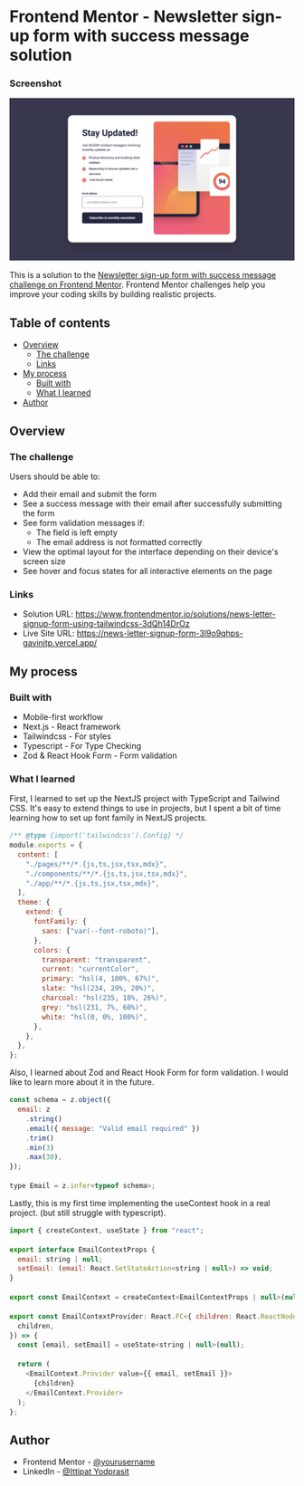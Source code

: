 # Frontend Mentor - Newsletter sign-up form with success message solution

### Screenshot

![](./preview.png)

This is a solution to the [Newsletter sign-up form with success message challenge on Frontend Mentor](https://www.frontendmentor.io/challenges/newsletter-signup-form-with-success-message-3FC1AZbNrv). Frontend Mentor challenges help you improve your coding skills by building realistic projects. 

## Table of contents

- [Overview](#overview)
  - [The challenge](#the-challenge)
  - [Links](#links)
- [My process](#my-process)
  - [Built with](#built-with)
  - [What I learned](#what-i-learned)
- [Author](#author)

## Overview

### The challenge

Users should be able to:

- Add their email and submit the form
- See a success message with their email after successfully submitting the form
- See form validation messages if:
  - The field is left empty
  - The email address is not formatted correctly
- View the optimal layout for the interface depending on their device's screen size
- See hover and focus states for all interactive elements on the page

### Links

- Solution URL: https://www.frontendmentor.io/solutions/news-letter-signup-form-using-tailwindcss-3dQh14DrOz
- Live Site URL: https://news-letter-signup-form-3l9o9qhps-gavinitp.vercel.app/

## My process

### Built with

- Mobile-first workflow
- Next.js - React framework
- Tailwindcss - For styles
- Typescript - For Type Checking
- Zod & React Hook Form - Form validation

### What I learned

First, I learned to set up the NextJS project with TypeScript and Tailwind CSS.
It's easy to extend things to use in projects, but I spent a bit of time learning how to set up font family in NextJS projects.

```js
/** @type {import('tailwindcss').Config} */
module.exports = {
  content: [
    "./pages/**/*.{js,ts,jsx,tsx,mdx}",
    "./components/**/*.{js,ts,jsx,tsx,mdx}",
    "./app/**/*.{js,ts,jsx,tsx,mdx}",
  ],
  theme: {
    extend: {
      fontFamily: {
        sans: ["var(--font-roboto)"],
      },
      colors: {
        transparent: "transparent",
        current: "currentColor",
        primary: "hsl(4, 100%, 67%)",
        slate: "hsl(234, 29%, 20%)",
        charcoal: "hsl(235, 18%, 26%)",
        grey: "hsl(231, 7%, 60%)",
        white: "hsl(0, 0%, 100%)",
      },
    },
  },
};

```

Also, I learned about Zod and React Hook Form for form validation. I would like to learn more about it in the future.

```js
const schema = z.object({
  email: z
    .string()
    .email({ message: "Valid email required" })
    .trim()
    .min(3)
    .max(30),
});

type Email = z.infer<typeof schema>;
```
Lastly, this is my first time implementing the useContext hook in a real project. (but still struggle with typescript).

```js
import { createContext, useState } from "react";

export interface EmailContextProps {
  email: string | null;
  setEmail: (email: React.SetStateAction<string | null>) => void;
}

export const EmailContext = createContext<EmailContextProps | null>(null);

export const EmailContextProvider: React.FC<{ children: React.ReactNode }> = ({
  children,
}) => {
  const [email, setEmail] = useState<string | null>(null);

  return (
    <EmailContext.Provider value={{ email, setEmail }}>
      {children}
    </EmailContext.Provider>
  );
};

```

## Author

- Frontend Mentor - [@yourusername](https://www.frontendmentor.io/profile/yourusername)
- LinkedIn - [@Ittipat Yodprasit](https://www.linkedin.com/in/ittipat-yodprasit/)
